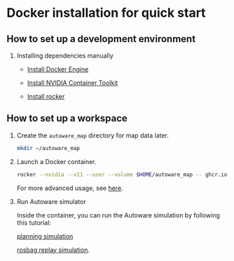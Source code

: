 # Docker installation for quick start

## How to set up a development environment

1. Installing dependencies manually

   - [Install Docker Engine](https://github.com/autowarefoundation/autoware/tree/main/ansible/roles/docker_engine#manual-installation)

   - [Install NVIDIA Container Toolkit](https://github.com/autowarefoundation/autoware/tree/main/ansible/roles/nvidia_docker#manual-installation)

   - [Install rocker](https://github.com/autowarefoundation/autoware/tree/main/ansible/roles/rocker#manual-installation)

## How to set up a workspace

1. Create the `autoware_map` directory for map data later.

   ```bash
   mkdir ~/autoware_map
   ```

2. Launch a Docker container.

   ```bash
   rocker --nvidia --x11 --user --volume $HOME/autoware_map -- ghcr.io/autowarefoundation/autoware-universe:humble-latest-prebuilt
   ```

   For more advanced usage, see [here](https://github.com/autowarefoundation/autoware/tree/main/docker/README.md).

3. Run Autoware simulator

   Inside the container, you can run the Autoware simulation by following this tutorial:

   [planning simulation](../../tutorials/ad-hoc-simulation/planning-simulation.md)

   [rosbag replay simulation](../../tutorials/ad-hoc-simulation/rosbag-replay-simulation.md).
